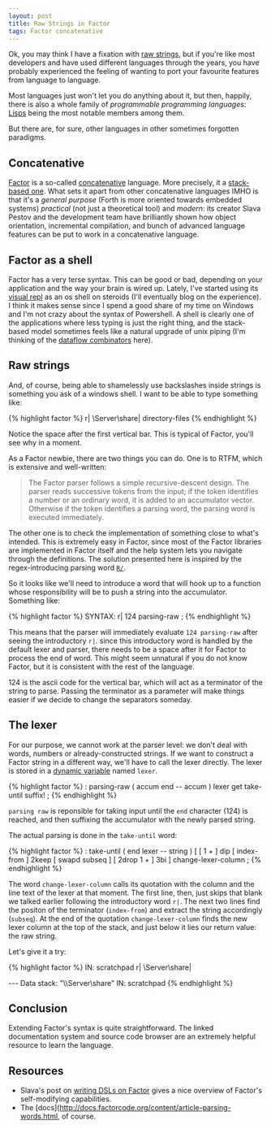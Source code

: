 ```yaml
---
layout: post
title: Raw Strings in Factor 
tags: Factor concatenative
---
```


Ok, you may think I have a fixation with
[raw strings](2011/08/07/raw-strings-in-racket.html), but if you're
like most developers and have used different languages through the
years, you have probably experienced the feeling of wanting to port
your favourite features from language to language.

Most languages just won't let you do anything about it, but then,
happily, there is also a whole family of _programmable programming
languages_: [Lisps](http://www.paulgraham.com/chameleon.html) being
the most notable members among them.

But there are, for sure, other languages in other sometimes forgotten
paradigms.

## Concatenative

[Factor](http://factorcode.org) is a so-called
[concatenative](http://concatenative.org/wiki/view/Concatenative%20language)
language. More precisely, it a
[stack-based one](http://c2.com/cgi/wiki?StackBasedLanguage). What
sets it apart from other concatenative languages IMHO is that it's a
_general purpose_ (Forth is more oriented towards embedded systems)
_practical_ (not just a theoretical tool) and _modern_: its creator
Slava Pestov and the development team have brilliantly shown how
object orientation, incremental compilation, and bunch of advanced
language features can be put to work in a concatenative language.

## Factor as a shell

Factor has a very terse syntax. This can be good or bad, depending on
your application and the way your brain is wired up. Lately, I've
started using its
[visual repl](http://re-factor.blogspot.com.es/2010/09/visual-repl.html)
as an os shell on steroids (I'll eventually blog on the experience). I
think it makes sense since I spend a good share of my time on Windows
and I'm not crazy about the syntax of Powershell. A shell is clearly
one of the applications where less typing is just the right thing, and
the stack-based model sometimes feels like a natural upgrade of unix
piping (I'm thinking of the
[dataflow combinators](http://docs.factorcode.org/content/article-dataflow-combinators.html)
here).

## Raw strings

And, of course, being able to shamelessly use backslashes inside
strings is something you ask of a windows shell. I want to be able to
type something like:

{% highlight factor %}
r| \\Server\share| directory-files
{% endhighlight %}

Notice the space after the first vertical bar. This is typical of
Factor, you'll see why in a moment.

As a Factor newbie, there are two things you can do. One is to RTFM,
which is extensive and well-written:

>   The Factor parser follows a simple recursive-descent design. The
>   parser reads successive tokens from the input; if the token
>   identifies a number or an ordinary word, it is added to an
>   accumulator vector. Otherwise if the token identifies a parsing
>   word, the parsing word is executed immediately.

The other one is to check the implementation of something close to
what's intended. This is extremely easy in Factor, since most of the
Factor libraries are implemented in Factor itself and the help system
lets you navigate through the definitions. The solution presented here
is inspired by the regex-introducing parsing word [`R/`](http://docs.factorcode.org/content/word-R__slash__,regexp.html).

So it looks like we'll need to introduce a word that will hook up to a
function whose responsibility will be to push a string into the
accumulator. Something like:

{% highlight factor %}
SYNTAX: r| 124 parsing-raw ;
{% endhighlight %}

This means that the parser will immediately evaluate `124 parsing-raw`
after seeing the introductory `r|`. since this introductory word is
handled by the default lexer and parser, there needs to be a space
after it for Factor to process the end of word. This might seem
unnatural if you do not know Factor, but it is consistent with the
rest of the language.

124 is the ascii code for the vertical bar, which will act as a
terminator of the string to parse. Passing the terminator as a
parameter will make things easier if we decide to change the
separators someday.

## The lexer

For our purpose, we cannot work at the parser level: we don't deal
with words, numbers or already-constructed strings. If we want to
construct a Factor string in a different way, we'll have to call the
lexer directly. The lexer is stored in a [dynamic variable](http://docs.factorcode.org/content/article-namespaces.html) named `lexer`.

{% highlight factor %}
: parsing-raw ( accum end -- accum )
        lexer get take-until suffix! ;
{% endhighlight %}

`parsing raw` is reponsible for taking input until the `end` character
(124) is reached, and then suffixing the accumulator with the newly
parsed string.

The actual parsing is done in the `take-until` word:

{% highlight factor %}
: take-until ( end lexer -- string )
        [
                [ 1 + ] dip
                [ index-from ] 2keep
                [ swapd subseq ]
                [ 2drop 1 + ] 3bi
        ] change-lexer-column ;
{% endhighlight %}

The word `change-lexer-column` calls its quotation with the column and
the line text of the lexer at that moment. The first line, then, just
skips that blank we talked earlier following the introductory word
`r|`. The next two lines find the positon of the terminator
(`index-from`) and extract the string accordingly (`subseq`). At the
end of the quotation `change-lexer-column` finds the new lexer column
at the top of the stack, and just below it lies our return value: the
raw string.

Let's give it a try:

{% highlight factor %}
IN: scratchpad r| \\Server\share|

--- Data stack:
"\\\\Server\\share"
IN: scratchpad 
{% endhighlight %}

## Conclusion

Extending Factor's syntax is quite straightforward. The linked
documentation system and source code browser are an extremely helpful
resource to learn the language.

## Resources

- Slava's post on
  [writing DSLs on Factor](http://factor-language.blogspot.com.es/2009/09/survey-of-domain-specific-languages-in.html)
  gives a nice overview of Factor's self-modifying capabilities.
- The [docs](http://docs.factorcode.org/content/article-parsing-words.html, of course.

